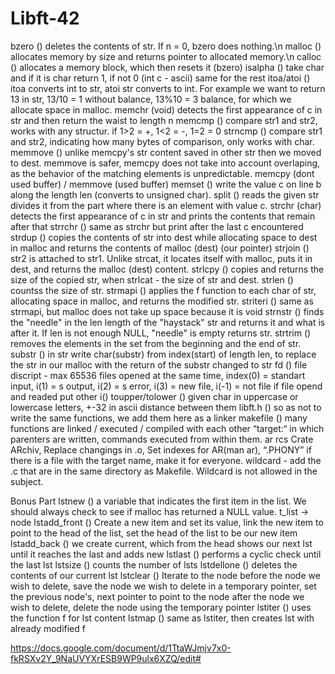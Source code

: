 # Libft-42

bzero		  () deletes the contents of str. If n = 0, bzero does nothing.\n
malloc		() allocates memory by size and returns pointer to allocated memory.\n
calloc		() allocates a memory block, which then resets it (bzero)
isalpha 	() take char and if it is char return 1, if not 0 (int c - ascii) same for the rest
itoa/atoi () itoa converts int to str, atoi str converts to int. For example we want to return 13 in str, 13/10 = 1 without balance, 13%10 = 3 balance,                for which we allocate space in malloc.
memchr	  (void) detects the first appearance of c in str and then return the waist to length n
memcmp	  () compare str1 and str2, works with any structur. if 1>2 = +, 1<2 = -, 1=2 = 0
strncmp	  () compare str1 and str2, indicating how many bytes of comparison, only works with char.
memmove	  () unlike memcpy's str content saved in other str then we moved to dest. memmove is safer, memcpy does not take into account overlaping, as the              behavior of the matching elements is unpredictable. memcpy (dont used buffer) / memmove (used buffer)
memset	  () write the value c on line b along the length len (converts to unsigned char).
split 		() reads the given str divides it from the part where there is an element with value c. 
strchr		(char) detects the first appearance of c in str and prints the contents that remain after that
strrchr 	() same as strchr but print after the last c encountered
strdup		() copies the contents of str into dest while allocating space to dest in malloc and returns the contents of malloc (dest) (our pointer)
strjoin		() str2 is attached to str1. Unlike strcat, it locates itself with malloc, puts it in dest, and returns the malloc (dest) content. 
strlcpy		() copies and returns the size of the copied str, when strlcat - the size of str and dest.
strlen		() countss the size of str.
strmapi	  () applies the f function to each char of str, allocating space in malloc, and returns the modified str.
striteri 	() same as strmapi, but malloc does not take up space because it is void
strnstr		() finds the "needle" in the len length of the "haystack" str and returns it and what is after it. If len is not enough NULL, "needle" is empty              returns str.
strtrim		() removes the elements in the set from the beginning and the end of str.
substr		() in str write char(substr) from index(start) of length len, to replace the str in our malloc with the return of the substr changed to str
fd		    () file discript - max 65536 files opened at the same time, index(0) = standart input, i(1) = s output, i(2) = s error, i(3) = new file, 
             i(-1) =    not file if file opend and readed put other i()
toupper/tolower ()  given char in uppercase or lowercase letters, +-32 in ascii distance between them
libft.h		() so as not to write the same functions, we add them here as a linker
makefile	() many functions are linked / executed / compiled with each other “target:“ in which parenters are written, commands executed from within them. ar rcs Crate ARchiv, Replace changings in .o, Set indexes for AR(man ar), “.PHONY” if there is a file with the target name, make it for everyone.
wildcard - add the .c that are in the same directory as Makefile. Wildcard is not allowed in the subject.

Bonus Part
lstnew		    () a variable that indicates the first item in the list. We should always check to see if malloc has returned a NULL value. t_list -> node
lstadd_front	() Create a new item and set its value, link the new item to point to the head of the list, set the head of the list to be our new item
lstadd_back	  () we create current, which from the head shows our next lst until it reaches the last and adds new
lstlast		    () performs a cyclic check until the last lst
lstsize		    () counts the number of lsts
lstdellone	  () deletes the contents of our current lst
lstclear		  () Iterate to the node before the node we wish to delete, save the node we wish to delete in a temporary pointer, set the previous node's,                  next pointer to point to the node after the node we wish to delete, delete the node using the temporary pointer
lstiter		    () uses the function f for lst content
lstmap		    () same as lstiter, then creates lst with already modified f

https://docs.google.com/document/d/1TtaWJmjv7x0-fkRSXv2Y_9NaUVYXrESB9WP9ulx6XZQ/edit#
